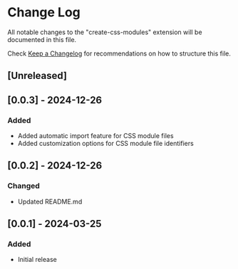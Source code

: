 # Change Log

All notable changes to the "create-css-modules" extension will be documented in this file.

Check [Keep a Changelog](http://keepachangelog.com/) for recommendations on how to structure this file.

## [Unreleased]

## [0.0.3] - 2024-12-26

### Added

- Added automatic import feature for CSS module files
- Added customization options for CSS module file identifiers

## [0.0.2] - 2024-12-26

### Changed

- Updated README.md

## [0.0.1] - 2024-03-25

### Added

- Initial release
